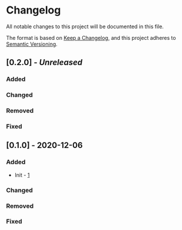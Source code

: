 # Changelog

All notable changes to this project will be documented in this file.

The format is based on [Keep a Changelog](https://keepachangelog.com/en/1.0.0/),
and this project adheres to [Semantic Versioning](https://semver.org/spec/v2.0.0.html).

## [0.2.0] - _Unreleased_

### Added

### Changed

### Removed

### Fixed

## [0.1.0] - 2020-12-06

### Added

- Init - [1](https://github.com/alexlee-dev/post-time-tool/issues/1)

### Changed

### Removed

### Fixed
